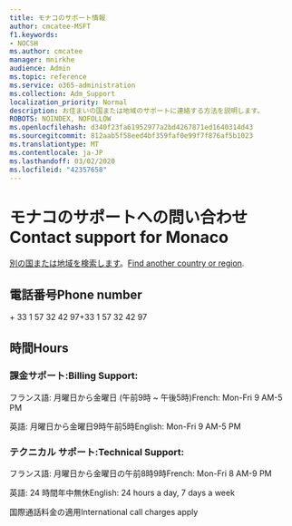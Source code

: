 ```yaml
---
title: モナコのサポート情報
author: cmcatee-MSFT
f1.keywords:
- NOCSH
ms.author: cmcatee
manager: mnirkhe
audience: Admin
ms.topic: reference
ms.service: o365-administration
ms.collection: Adm_Support
localization_priority: Normal
description: お住まいの国または地域のサポートに連絡する方法を説明します。
ROBOTS: NOINDEX, NOFOLLOW
ms.openlocfilehash: d340f23fa61952977a2bd4267871ed1640314d43
ms.sourcegitcommit: 812aab5f58eed4bf359faf0e99f7f876af5b1023
ms.translationtype: MT
ms.contentlocale: ja-JP
ms.lasthandoff: 03/02/2020
ms.locfileid: "42357658"
---
```

# <a name="contact-support-for-monaco"></a><span data-ttu-id="ccdc0-103">モナコのサポートへの問い合わせ</span><span class="sxs-lookup"><span data-stu-id="ccdc0-103">Contact support for Monaco</span></span>

<span data-ttu-id="ccdc0-104">[別の国または地域を検索します](../contact-support-for-business-products.md)。</span><span class="sxs-lookup"><span data-stu-id="ccdc0-104">[Find another country or region](../contact-support-for-business-products.md).</span></span>

## <a name="phone-number"></a><span data-ttu-id="ccdc0-105">電話番号</span><span class="sxs-lookup"><span data-stu-id="ccdc0-105">Phone number</span></span>
<span data-ttu-id="ccdc0-106">+ 33 1 57 32 42 97</span><span class="sxs-lookup"><span data-stu-id="ccdc0-106">+33 1 57 32 42 97</span></span>

## <a name="hours"></a><span data-ttu-id="ccdc0-107">時間</span><span class="sxs-lookup"><span data-stu-id="ccdc0-107">Hours</span></span>
### <a name="billing-support"></a><span data-ttu-id="ccdc0-108">課金サポート:</span><span class="sxs-lookup"><span data-stu-id="ccdc0-108">Billing Support:</span></span>

<span data-ttu-id="ccdc0-109">フランス語: 月曜日から金曜日 (午前9時 ~ 午後5時)</span><span class="sxs-lookup"><span data-stu-id="ccdc0-109">French: Mon-Fri 9 AM-5 PM</span></span>

<span data-ttu-id="ccdc0-110">英語: 月曜日から金曜日9時午前5時</span><span class="sxs-lookup"><span data-stu-id="ccdc0-110">English: Mon-Fri 9 AM-5 PM</span></span>

### <a name="technical-support"></a><span data-ttu-id="ccdc0-111">テクニカル サポート:</span><span class="sxs-lookup"><span data-stu-id="ccdc0-111">Technical Support:</span></span>

<span data-ttu-id="ccdc0-112">フランス語: 月曜日から金曜日の午前8時9時</span><span class="sxs-lookup"><span data-stu-id="ccdc0-112">French: Mon-Fri 8 AM-9 PM</span></span>

<span data-ttu-id="ccdc0-113">英語: 24 時間年中無休</span><span class="sxs-lookup"><span data-stu-id="ccdc0-113">English: 24 hours a day, 7 days a week</span></span>

<span data-ttu-id="ccdc0-114">国際通話料金の適用</span><span class="sxs-lookup"><span data-stu-id="ccdc0-114">International call charges apply</span></span>
